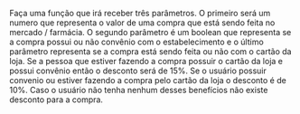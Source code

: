 Faça uma função que irá receber três parâmetros. O primeiro será um numero que representa o valor de uma compra que está sendo feita no mercado / farmácia. O segundo parâmetro é um boolean que representa se a compra possui ou não convênio com o estabelecimento e o último parâmetro representa se a compra está sendo feita ou não com o cartão da loja. Se a pessoa que estiver fazendo a compra possuir o cartão da loja e possui convênio então o desconto será de 15%. Se o usuário possuir convenio ou estiver fazendo a compra pelo cartão da loja o desconto é de 10%. Caso o usuário não tenha nenhum desses benefícios não existe desconto para a compra.